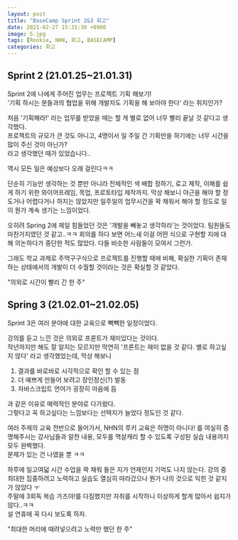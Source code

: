 ```yaml
---
layout: post
title: "BaseCamp Sprint 2&3 회고"
date: 2021-02-27 15:31:30 +0900
image: 5.jpg
tags: [Rookie, NHN, 회고, BASECAMP]
categories: 회고
---
```

## Sprint 2 (21.01.25~21.01.31)
 Sprint 2에 나에게 주어진 업무는 프로젝트 기획 해보기!  
 '기획 하시는 분들과의 협업을 위해 개발자도 기획을 해 보아야 한다' 라는 취지인가?  

 처음 '기획해라!' 라는 업무를 받았을 때는 할 게 별로 없어 너무 빨리 끝날 것 같다고 생각했다.  
 프로젝트의 규모가 큰 것도 아니고, 4명이서 일 주일 간 기획만을 하기에는 너무 시간을 많이 주신 것이 아닌가?  
 라고 생각했던 때가 있었습니다..

 역시 모든 일은 예상보다 오래 걸린다ㅋㅋ  
 
 단순히 기능만 생각하는 것 뿐만 아니라 전체적인 색 배합 정하기, 로고 제작, 이해를 쉽게 하기 위한 와이어프레임, 목업, 프로토타입 제작까지.
 막상 해보니 야근을 해야 할 정도거나 어렵다거나 하지는 않았지만 일주일의 업무시간을 꽉 채워서 해야 할 정도로 일이 뭔가 계속 생기는 느낌이었다.  
 
 오히려 Spring 2에 제일 힘들었던 것은 '개발을 빼놓고 생각하라'는 것이었다. 팀원들도 마찬가지였던 것 같고..ㅋㅋ 
 회의를 하다 보면 어느새 이걸 어떤 식으로 구현할 지에 대해 의논하다가 중단한 적도 많았다. 다들 비슷한 사람들이 모여서 그런가.

 그래도 학교 과제로 주먹구구식으로 프로젝트를 진행할 때에 비해, 확실한 기획이 존재하는 상태에서의 개발이 더 수월할 것이라는 것은 확실할 것 같았다.

"의외로 시간이 빨리 간 한 주"





## Spring 3 (21.02.01~21.02.05)
Sprint 3은 여러 분야에 대한 교육으로 빽빽한 일정이었다. 

강의를 듣고 느낀 것은 의외로 프론트가 재미있다는 것이다.  
작년까지만 해도 잘 알지는 모르지만 막연히 '프론트는 재미 없을 것 같다. 별로 하고싶지 않다' 라고 생각했었는데, 막상 해보니  
 1. 결과를 바로바로 시각적으로 확인 할 수 있는 점
 2. 더 예쁘게 만들어 보려고 장인정신(?) 발동
 3. 자바스크립트 언어가 굉장히 마음에 듬  

과 같은 이유로 매력적인 분야로 다가왔다.  
그렇다고 꼭 하고싶다는 느낌보다는 선택지가 늘었다 정도인 것 같다.  

여러 주제의 교육 전반으로 들어가서, NHN의 루키 교육은 허명이 아니다! 를 여실히 증명해주시는 강사님들과 알찬 내용, 모두를 멱살캐리 할 수 있도록 구성된 실습 내용까지 모두 완벽했다.  
문제가 있는 건 나였을 뿐 ㅋㅋ

하루에 일고여덟 시간 수업을 꽉 채워 들은 지가 언제인지 기억도 나지 않는다.
강의 중 최대한 집중하려고 노력하고 실습도 열심히 따라갔으나 뭔가 나의 것으로 익힌 것 같지가 않았다 ㅜ  
주말에 3회독 복습 가즈아!를 다짐했지만 자취를 시작하니 이상하게 할게 많아서 쉽지가 않다..ㅋㅋ  
설 연휴에 꼭 다시 보도록 하자.



"최대한 머리에 때려넣으려고 노력만 했던 한 주"


